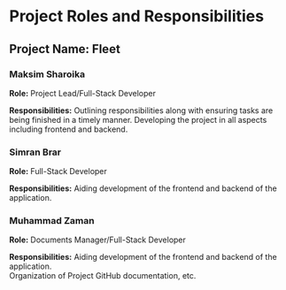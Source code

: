 # Project Roles and Responsibilities

## Project Name: Fleet


### Maksim Sharoika
**Role:**
Project Lead/Full-Stack Developer

**Responsibilities:**
Outlining responsibilities along with ensuring tasks are being finished in a timely manner.             Developing the project in all aspects including frontend and backend.

### Simran Brar
**Role:**
Full-Stack Developer

**Responsibilities:**
Aiding development of the frontend and backend of the application. 

### Muhammad Zaman
**Role:**
Documents Manager/Full-Stack Developer

**Responsibilities:**
Aiding development of the frontend and backend of the application.                                       
Organization of Project GitHub documentation, etc. 
